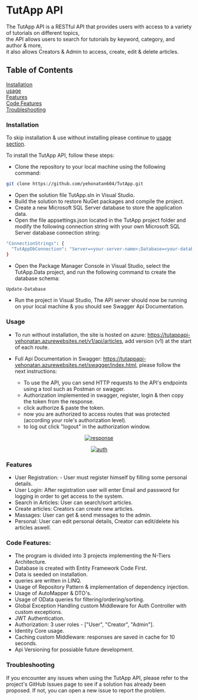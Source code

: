 # TutApp API
The TutApp API is a RESTful API that provides users with access to a variety of tutorials on different topics,<br>
the API allows users to search for tutorials by keyword, category, and author & more,<br>
it also allows Creators & Admin to access, create, edit & delete articles.

## Table of Contents

[Installation](#installation) <br>
[usage](#usage) <br>
[Features](#features) <br>
[Code Features](#code-features) <br>
[Troubleshooting](#troubleshooting)

### Installation

To skip installation & use without installing please continue to [usage section](#usage).

To install the TutApp API, follow these steps:

- Clone the repository to your local machine using the following command:

```bash
git clone https://github.com/yehonatan604/TutApp.git
```
- Open the solution file TutApp.sln in Visual Studio.
- Build the solution to restore NuGet packages and compile the project.
- Create a new Microsoft SQL Server database to store the application data.
- Open the file appsettings.json located in the TutApp project folder and modify the following connection string with your own Microsoft SQL Server database connection string:
```bash
"ConnectionStrings": {
  "TutAppDbConnection": "Server=<your-server-name>;Database=<your-database-name>;Trusted_Connection=True;MultipleActiveResultSets=true"
}
```
- Open the Package Manager Console in Visual Studio, select the TutApp.Data project, and run the following command to create the database schema:
```bash
Update-Database
```
- Run the project in Visual Studio, The API server should now be running on your local machine & you should see Swagger Api Documentation.

### Usage

- To run without installation, the site is hosted on azure: https://tutappapi-yehonatan.azurewebsites.net/v1/api/articles, add version (v1) at the start of each route.
- Full Api Documentation in Swagger: https://tutappapi-yehonatan.azurewebsites.net/swagger/index.html, please follow the next instructions:

  - To use the API, you can send HTTP requests to the API's endpoints using a tool such as Postman or swagger.
  - Authorization implemented in swagger, register, login & then copy the token from the response.
  - click authorize & paste the token.
  - now you are authorized to access routes that was protected (according your role's authorization level).
  - to log out click "logout" in the authorization window.

<p align="center">
  <a href="https://ibb.co/yVnPBGc"><img src="https://i.ibb.co/Fnb3qNL/response.png" alt="response" border="0"></a>
</p>
<p align="center">
  <a href="https://ibb.co/TmWrh8M"><img src="https://i.ibb.co/5BK2c8h/auth.png" alt="auth" border="0"></a>
</p>


### Features

- User Registration: - User must register himself by filling some personal details.
- User Login: After registration user will enter Email and password for logging in order to get access to the system.
- Search in Articles: User can search/sort articles.
- Create articles: Creators can create new articles.
- Massages: User can get & send messages to the admin.
- Personal: User can edit personal details, Creator can edit/delete his articles aswell.

### Code Features:

- The program is divided into 3 projects implementing the N-Tiers Architecture.
- Database is created with Entity Framework Code First.
- Data is seeded on installation.
- queries are written in LINQ.
- Usage of Repository Pattern & implementation of dependency injection.
- Usage of AutoMapper & DTO's.
- Usage of OData queries for filtering/ordering/sorting.
- Global Exception Handling custom Middleware for Auth Controller with custom exceptions.
- JWT Authentication.
- Authorization: 3 user roles - ["User", "Creator", "Admin"].
- Identity Core usage.  
- Caching custom Middleware: responses are saved in cache for 10 seconds.
- Api Versioning for possiable future development.

### Troubleshooting
If you encounter any issues when using the TutApp API, please refer to the project's GitHub Issues page to see if a solution has already been proposed. If not, you can open a new issue to report the problem.
